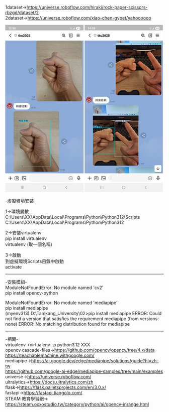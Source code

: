 1dataset->https://universe.roboflow.com/hiraki/rock-paper-scissors-rbzgd/dataset/2  
2dataset->https://universe.roboflow.com/xiao-chen-gypet/yahoooooo  

![image](demo.jpg)  

-虛擬環境安裝-  
  
1->環境變數  
C:\Users\XX\AppData\Local\Programs\Python\Python312\Scripts  
C:\Users\XX\AppData\Local\Programs\Python\Python312  
  
2->安裝virtualenv  
pip install virtualenv  
virtualenv (取一個名稱)  
  
3->啟動  
到虛擬環境Scripts目錄中啟動  
activate  

------------------------------------------------------------------------------  

-安裝模組-  
ModuleNotFoundError: No module named 'cv2'  
pip install opencv-python  

ModuleNotFoundError: No module named 'mediapipe'  
pip install mediapipe  
(myenv313) D:\Tamkang_University\02>pip install mediapipe
ERROR: Could not find a version that satisfies the requirement mediapipe (from versions: none)
ERROR: No matching distribution found for mediapipe




------------------------------------------------------------------------------  

-相關-  
virtualenv->virtualenv -p python3.12 XXX  
opencv cascade-files->https://github.com/opencv/opencv/tree/4.x/data  
https://teachablemachine.withgoogle.com/  
mediapipe->https://ai.google.dev/edge/mediapipe/solutions/guide?hl=zh-tw  
https://github.com/google-ai-edge/mediapipe-samples/tree/main/examples  
universe->https://universe.roboflow.com/  
ultralytics->https://docs.ultralytics.com/zh  
flask->https://flask.palletsprojects.com/en/3.0.x/  
fastapi->https://fastapi.tiangolo.com/  
STEAM 教育學習網-> https://steam.oxxostudio.tw/category/python/ai/opencv-inrange.html  



